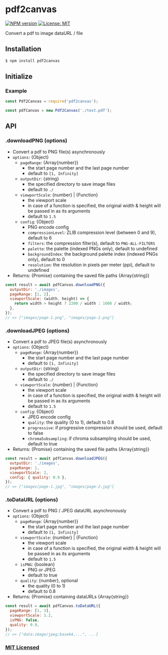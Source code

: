 # pdf2canvas

[![NPM version](https://img.shields.io/npm/v/pdf2canvas.svg)](https://www.npmjs.com/package/pdf2canvas)
[![License: MIT](https://img.shields.io/badge/License-MIT-yellow.svg)](/LICENSE)

Convert a pdf to image dataURL / file

## Installation

```sh
$ npm install pdf2canvas
```

## Initialize

### Example

```js
const Pdf2Canvas = require('pdf2canvas');

const pdfCanvas = new Pdf2Canvas('./test.pdf');
```

## API

### .downloadPNG (options)

- Convert a pdf to PNG file(s) asynchronously
- `options`: {Object}
  - `pageRange`: {Array{number}}
    - the start page number and the last page number
    - default to `[1, Infinity]`
  - `outputDir`: {string}
    - the specified directory to save image files
    - default to `./`
  - `viewportScale`: {number} | {Function}
    - the viewport scale
    - in case of a function is specified, the original width & height will be passed in as its arguments
    - default to `1.5`
  - `config`: {Object}
    - PNG encode config
    - `compressionLevel`: ZLIB compression level (between 0 and 9), default to 6
    - `filters`: the compression filter(s), default to `PNG-ALL-FILTERS`
    - `palette`: the palette (indexed PNGs only), default to undefined
    - `backgroundIndex`: the background palette index (indexed PNGs only), default to 0
    - `resolution`: the resolution in pixels per meter (ppi), default to undefined
- Returns: {Promise} containing the saved file paths {Array{string}}

```js
const result = await pdfCanvas.downloadPNG({
  outputDir: './images',
  pageRange: [1, 2],
  viewportScale: (width, height) => {
    return width > height ? 2200 / width : 1600 / width;
  },
});
// => ["images/page-1.png", "images/page-2.png"]
```

### .downloadJPEG (options)

- Convert a pdf to JPEG file(s) asynchronously
- `options`: {Object}
  - `pageRange`: {Array{number}}
    - the start page number and the last page number
    - default to `[1, Infinity]`
  - `outputDir`: {string}
    - the specified directory to save image files
    - default to `./`
  - `viewportScale`: {number} | {Function}
    - the viewport scale
    - in case of a function is specified, the original width & height will be passed in as its arguments
    - default to `1.5`
  - `config`: {Object}
    - JPEG encode config
    - `quality`: the quality (0 to 1), default to 0.8
    - `progressive`: if progressive compression should be used, default to false
    - `chromaSubsampling`: if chroma subsampling should be used, default to true
- Returns: {Promise} containing the saved file paths {Array{string}}

```js
const result = await pdfCanvas.downloadJPEG({
  outputDir: './images',
  pageRange: 1,
  viewportScale: 2,
  config: { quality: 0.9 },
});
// => ["images/page-1.jpg", "images/page-2.jpg"]
```

### .toDataURL (options)

- Convert a pdf to PNG / JPEG dataURL asynchronously
- `options`: {Object}
  - `pageRange`: {Array{number}}
    - the start page number and the last page number
    - default to `[1, Infinity]`
  - `viewportScale`: {number} | {Function}
    - the viewport scale
    - in case of a function is specified, the original width & height will be passed in as its arguments
    - default to `1.5`
  - `isPNG`: {boolean}
    - PNG or JPEG
    - default to true
  - `quality`: {number}, optional
    - the quality (0 to 1)
    - default to 0.8
- Returns: {Promise} containing dataURLs {Array{string}}

```js
const result = await pdfCanvas.toDataURL({
  pageRange: [1, 3],
  viewportScale: 1.2,
  isPNG: false,
  quality: 0.9,
});
// => ["data:image/jpeg;base64,...", ...]
```

### [MIT Licensed](LICENSE)
